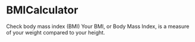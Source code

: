 # BMICalculator
Check body mass index (BMI)
Your BMI, or Body Mass Index, is a measure of your weight compared to your height. 
